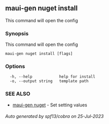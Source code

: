 ## maui-gen nuget install

This command will open the config

### Synopsis

This command will open the config

```
maui-gen nuget install [flags]
```

### Options

```
  -h, --help            help for install
  -o, --output string   template path
```

### SEE ALSO

* [maui-gen nuget](maui-gen_nuget.md)	 - Set setting values

###### Auto generated by spf13/cobra on 25-Jul-2023
